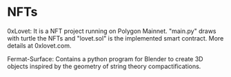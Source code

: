 # NFTs
0xLovet:
It is a NFT project running on Polygon Mainnet. "main.py" draws with turtle the NFTs and "lovet.sol" is the implemented smart contract. More details at 0xlovet.com.

Fermat-Surface: 
Contains a python program for Blender to create 3D objects inspired by the geometry of string theory compactifications.

